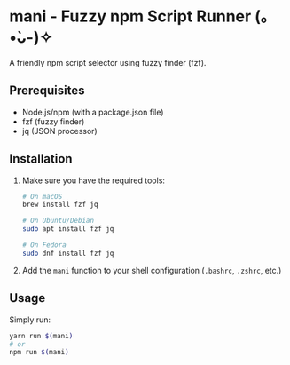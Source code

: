 # mani - Fuzzy npm Script Runner (｡•̀ᴗ-)✧

A friendly npm script selector using fuzzy finder (fzf).

## Prerequisites

- Node.js/npm (with a package.json file)
- fzf (fuzzy finder)
- jq (JSON processor)

## Installation

1. Make sure you have the required tools:
   ```bash
   # On macOS
   brew install fzf jq

   # On Ubuntu/Debian
   sudo apt install fzf jq

   # On Fedora
   sudo dnf install fzf jq
   ```

2. Add the `mani` function to your shell configuration (`.bashrc`, `.zshrc`, etc.)

## Usage

Simply run:

```bash
yarn run $(mani)
# or 
npm run $(mani)

```
